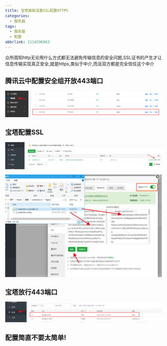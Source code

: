 ```yaml
---
title: 宝塔面板设置SSL配置HTTPS
categories:
  - 服务器
tags:
  - 服务器
  - 配置
abbrlink: 1114596963
---
```



众所周知http无论用什么方式都无法避免传输信息的安全问题,SSL证书的产生才让信息传输实现真正安全,就是https,类似于中介,而且双方都是完全信任这个中介

<!--more-->

## 腾讯云中配置安全组开放443端口

![1570422782325](宝塔面板设置SSL配置HTTPS/1570422782325.png)

## 宝塔配置SSL

![1570422566773](宝塔面板设置SSL配置HTTPS/1570422566773.png)

![1570422696978](宝塔面板设置SSL配置HTTPS/1570422696978.png)

## 宝塔放行443端口

![1570422864954](宝塔面板设置SSL配置HTTPS/1570422864954.png)

## 配置简直不要太简单!

